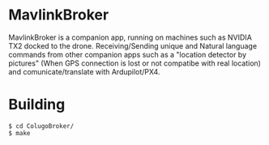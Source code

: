 MavlinkBroker
========================

MavlinkBroker is a companion app, running on machines such as NVIDIA TX2 docked to the drone. Receiving/Sending unique and Natural language commands from other companion apps such as a "location detector by pictures" (When GPS connection is lost or not compatibe with real location) and comunicate/translate with Ardupilot/PX4. 


Building
========

```
$ cd ColugoBroker/
$ make
```
